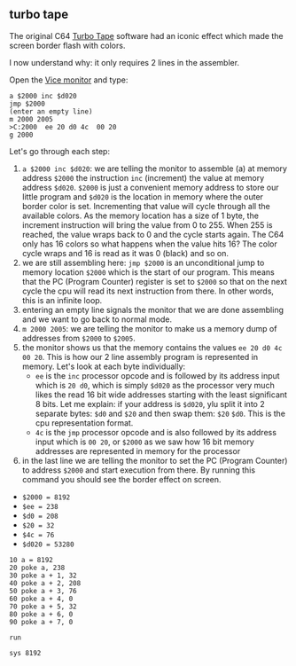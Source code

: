 ## turbo tape

The original C64 [Turbo Tape](https://en.wikipedia.org/wiki/Fast_loader)
software had an iconic effect which made the screen border flash with colors.

I now understand why: it only requires 2 lines in the assembler.

Open the [Vice
monitor](https://codebase64.org/doku.php?id=base:using_the_vice_monitor) and
type:

```
a $2000 inc $d020
jmp $2000
(enter an empty line)
m 2000 2005
>C:2000  ee 20 d0 4c  00 20
g 2000
```

Let's go through each step:

1. `a $2000 inc $d020`: we are telling the monitor to assemble (a) at memory
   address `$2000` the instruction `inc` (increment) the value at memory
   address `$d020`. `$2000` is just a convenient memory address to store our
   little program and `$d020` is the location in memory where the outer border
   color is set. Incrementing that value will cycle through all the available
   colors. As the memory location has a size of 1 byte, the increment
   instruction will bring the value from 0 to 255. When 255 is reached, the
   value wraps back to 0 and the cycle starts again. The C64 only has 16 colors
   so what happens when the value hits 16? The color cycle wraps and 16 is read
   as it was 0 (black) and so on.
2. we are still assembling here: `jmp $2000` is an unconditional jump to memory
   location `$2000` which is the start of our program. This means that the PC
   (Program Counter) register is set to `$2000` so that on the next cycle the
   cpu will read its next instruction from there. In other words, this is an
   infinite loop.
3. entering an empty line signals the monitor that we are done assembling and
   we want to go back to normal mode.
4. `m 2000 2005`: we are telling the monitor to make us a memory dump of
   addresses from `$2000` to `$2005`.
5. the monitor shows us that the memory contains the values `ee 20 d0 4c 00
   20`. This is how our 2 line assembly program is represented in memory.
   Let's look at each byte individually:
   - `ee` is the `inc` processor opcode and is followed by its address input
   which is `20 d0`, which is simply `$d020` as the processor very much likes
   the read 16 bit wide addresses starting with the least significant 8 bits.
   Let me explain: if your address is `$d020`, ylu split it into 2 separate
   bytes: `$d0` and `$20` and then swap them: `$20` `$d0`. This is the cpu
   representation format.
   - `4c` is the `jmp` processor opcode and is also followed by its address
   input which is `00 20`, or `$2000` as we saw how 16 bit memory addresses are
   represented in memory for the processor 
6. in the last line we are telling the monitor to set the PC (Program Counter)
   to address `$2000` and start execution from there. By running this command
   you should see the border effect on screen. 

- `$2000 = 8192`
- `$ee = 238`
- `$d0 = 208`
- `$20 = 32`
- `$4c = 76`
- `$d020 = 53280`

```basic
10 a = 8192
20 poke a, 238
30 poke a + 1, 32
40 poke a + 2, 208
50 poke a + 3, 76
60 poke a + 4, 0
70 poke a + 5, 32
80 poke a + 6, 0
90 poke a + 7, 0

run

sys 8192
```
